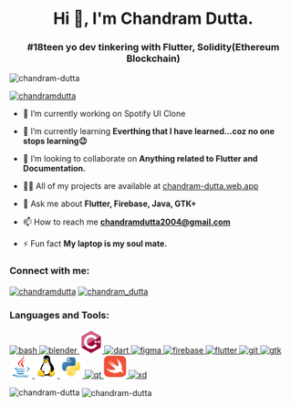 <h1 align="center">Hi 👋, I'm Chandram Dutta.</h1>
<h3 align="center">#18teen yo dev tinkering with Flutter, Solidity(Ethereum Blockchain)</h3>

<p align="left"> <img src="https://komarev.com/ghpvc/?username=chandram-dutta&label=Profile%20views&color=0e75b6&style=flat" alt="chandram-dutta" /> </p>

<p align="left"> <a href="https://twitter.com/chandramdutta" target="blank"><img src="https://img.shields.io/twitter/follow/chandramdutta?logo=twitter&style=for-the-badge" alt="chandramdutta" /></a> </p>

- 🔭 I’m currently working on Spotify UI Clone

- 🌱 I’m currently learning **Everthing that I have learned...coz no one stops learning😉**

- 👯 I’m looking to collaborate on **Anything related to Flutter and Documentation.**

- 👨‍💻 All of my projects are available at [chandram-dutta.web.app](chandram-dutta.web.app)

- 💬 Ask me about **Flutter, Firebase, Java, GTK+**

- 📫 How to reach me **chandramdutta2004@gmail.com**

- ⚡ Fun fact **My laptop is my soul mate.**

<h3 align="left">Connect with me:</h3>
<p align="left">
<a href="https://twitter.com/chandramdutta" target="blank"><img align="center" src="https://raw.githubusercontent.com/rahuldkjain/github-profile-readme-generator/master/src/images/icons/Social/twitter.svg" alt="chandramdutta" height="30" width="40" /></a>
<a href="https://instagram.com/chandram_codes" target="blank"><img align="center" src="https://raw.githubusercontent.com/rahuldkjain/github-profile-readme-generator/master/src/images/icons/Social/instagram.svg" alt="chandram_dutta" height="30" width="40" /></a>
</p>

<h3 align="left">Languages and Tools:</h3>
<p align="left"> <a href="https://www.gnu.org/software/bash/" target="_blank"> <img src="https://www.vectorlogo.zone/logos/gnu_bash/gnu_bash-icon.svg" alt="bash" width="40" height="40"/> </a> <a href="https://www.blender.org/" target="_blank"> <img src="https://download.blender.org/branding/community/blender_community_badge_white.svg" alt="blender" width="40" height="40"/> </a> <a href="https://www.w3schools.com/cpp/" target="_blank"> <img src="https://raw.githubusercontent.com/devicons/devicon/master/icons/cplusplus/cplusplus-original.svg" alt="cplusplus" width="40" height="40"/> </a> <a href="https://dart.dev" target="_blank"> <img src="https://www.vectorlogo.zone/logos/dartlang/dartlang-icon.svg" alt="dart" width="40" height="40"/> </a> <a href="https://www.figma.com/" target="_blank"> <img src="https://www.vectorlogo.zone/logos/figma/figma-icon.svg" alt="figma" width="40" height="40"/> </a> <a href="https://firebase.google.com/" target="_blank"> <img src="https://www.vectorlogo.zone/logos/firebase/firebase-icon.svg" alt="firebase" width="40" height="40"/> </a> <a href="https://flutter.dev" target="_blank"> <img src="https://www.vectorlogo.zone/logos/flutterio/flutterio-icon.svg" alt="flutter" width="40" height="40"/> </a> <a href="https://git-scm.com/" target="_blank"> <img src="https://www.vectorlogo.zone/logos/git-scm/git-scm-icon.svg" alt="git" width="40" height="40"/> </a> <a href="https://www.gtk.org/" target="_blank"> <img src="https://upload.wikimedia.org/wikipedia/commons/7/71/GTK_logo.svg" alt="gtk" width="40" height="40"/> </a> <a href="https://www.java.com" target="_blank"> <img src="https://raw.githubusercontent.com/devicons/devicon/master/icons/java/java-original.svg" alt="java" width="40" height="40"/> </a> <a href="https://www.linux.org/" target="_blank"> <img src="https://raw.githubusercontent.com/devicons/devicon/master/icons/linux/linux-original.svg" alt="linux" width="40" height="40"/> </a> <a href="https://www.python.org" target="_blank"> <img src="https://raw.githubusercontent.com/devicons/devicon/master/icons/python/python-original.svg" alt="python" width="40" height="40"/> </a> <a href="https://www.qt.io/" target="_blank"> <img src="https://upload.wikimedia.org/wikipedia/commons/0/0b/Qt_logo_2016.svg" alt="qt" width="40" height="40"/> </a> <a href="https://developer.apple.com/swift/" target="_blank"> <img src="https://raw.githubusercontent.com/devicons/devicon/master/icons/swift/swift-original.svg" alt="swift" width="40" height="40"/> </a> <a href="https://www.adobe.com/products/xd.html" target="_blank"> <img src="https://cdn.worldvectorlogo.com/logos/adobe-xd.svg" alt="xd" width="40" height="40"/> </a> </p>

<p><img align="left" src="https://github-readme-stats.vercel.app/api/top-langs?username=chandram-dutta&show_icons=true&locale=en&layout=compact" alt="chandram-dutta" /></p>

<p>&nbsp;<img align="center" src="https://github-readme-stats.vercel.app/api?username=chandram-dutta&show_icons=true&locale=en" alt="chandram-dutta" /></p>
